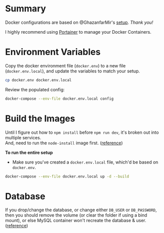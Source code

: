 # Summary
Docker configurations are based on @GhazanfarMir's [setup](https://github.com/GhazanfarMir/dockercompose-laravel-nginx).
_Thank you!_

I highly recommend using [Portainer](https://documentation.portainer.io/quickstart/) to manage your Docker Containers.

# Environment Variables
Copy the docker environment file (`docker.env`) to  a new file (`docker.env.local`), and update the variables to match your setup.
```bash
cp docker.env docker.env.local
```

Review the populated config:
```bash
docker-compose --env-file docker.env.local config
```

# Build the Images
Until I figure out how to `npm install` before `npm run dev`, it's broken out into multiple services.  
And, need to run the `node-install` image first.
([reference](https://hackernoon.com/a-better-way-to-develop-node-js-with-docker-cd29d3a0093))

**To run the entire setup**
- Make sure you've created a `docker.env.local` file, which'd be based on `docker.env`.
```bash
docker-compose --env-file docker.env.local up -d --build
```

# Database
If you drop/change the database, or change either `DB_USER` or `DB_PASSWORD`, then you should remove the volume
(or clear the folder if using a bind mount), or else MySQL container won't recreate the database & user.
([reference](https://github.com/MariaDB/mariadb-docker/issues/68#issuecomment-231552691))
